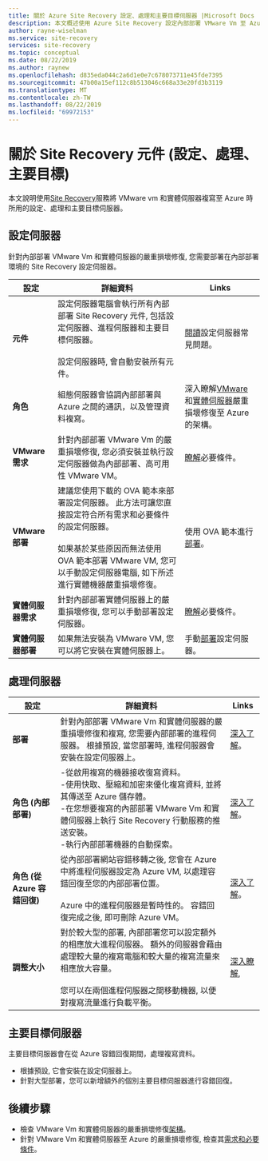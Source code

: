 ```yaml
---
title: 關於 Azure Site Recovery 設定、處理和主要目標伺服器 |Microsoft Docs
description: 本文概述使用 Azure Site Recovery 設定內部部署 VMware Vm 至 Azure 的嚴重損壞修復時的設定、處理和主要目標伺服器。
author: rayne-wiselman
ms.service: site-recovery
services: site-recovery
ms.topic: conceptual
ms.date: 08/22/2019
ms.author: raynew
ms.openlocfilehash: d835eda044c2a6d1e0e7c678073711e45fde7395
ms.sourcegitcommit: 47b00a15ef112c8b513046c668a33e20fd3b3119
ms.translationtype: MT
ms.contentlocale: zh-TW
ms.lasthandoff: 08/22/2019
ms.locfileid: "69972153"
---
```

# <a name="about-site-recovery-components-configuration-process-master-target"></a>關於 Site Recovery 元件 (設定、處理、主要目標)

本文說明使用[Site Recovery](site-recovery-overview.md)服務將 VMware vm 和實體伺服器複寫至 Azure 時所用的設定、處理和主要目標伺服器。

## <a name="configuration-server"></a>設定伺服器

針對內部部署 VMware Vm 和實體伺服器的嚴重損壞修復, 您需要部署在內部部署環境的 Site Recovery 設定伺服器。

**設定** | **詳細資料** | **Links**
--- | --- | ---
**元件**  | 設定伺服器電腦會執行所有內部部署 Site Recovery 元件, 包括設定伺服器、進程伺服器和主要目標伺服器。<br/><br/> 設定伺服器時, 會自動安裝所有元件。 | [閱讀](vmware-azure-common-questions.md#configuration-server)設定伺服器常見問題。
**角色** | 組態伺服器會協調內部部署與 Azure 之間的通訊，以及管理資料複寫。 | 深入瞭解[VMware](vmware-azure-architecture.md)和[實體伺服器](physical-azure-architecture.md)嚴重損壞修復至 Azure 的架構。
**VMware 需求** | 針對內部部署 VMware Vm 的嚴重損壞修復, 您必須安裝並執行設定伺服器做為內部部署、高可用性 VMware VM。 | [瞭解](vmware-azure-deploy-configuration-server.md#prerequisites)必要條件。
**VMware 部署** | 建議您使用下載的 OVA 範本來部署設定伺服器。 此方法可讓您直接設定符合所有需求和必要條件的設定伺服器。<br/><br/> 如果基於某些原因而無法使用 OVA 範本部署 VMware VM, 您可以手動設定伺服器電腦, 如下所述進行實體機器嚴重損壞修復。 | 使用 OVA 範本進行[部署](vmware-azure-deploy-configuration-server.md#deployment-of-configuration-server-through-ova-template)。
**實體伺服器需求** | 針對內部部署實體伺服器上的嚴重損壞修復, 您可以手動部署設定伺服器。 | [瞭解](physical-azure-set-up-source.md#prerequisites)必要條件。
**實體伺服器部署** | 如果無法安裝為 VMware VM, 您可以將它安裝在實體伺服器上。 | 手動[部署](physical-azure-set-up-source.md#set-up-the-source-environment)設定伺服器。


## <a name="process-server"></a>處理伺服器

**設定** | **詳細資料** | **Links**
--- | --- | ---
**部署**  | 針對內部部署 VMware Vm 和實體伺服器的嚴重損壞修復和複寫, 您需要內部部署的進程伺服器。 根據預設, 當您部署時, 進程伺服器會安裝在設定伺服器上。 | [深入了解](vmware-azure-architecture.md?#architectural-components)。
**角色 (內部部署)** | -從啟用複寫的機器接收復寫資料。<br/> -使用快取、壓縮和加密來優化複寫資料, 並將其傳送至 Azure 儲存體。<br/> -在您想要複寫的內部部署 VMware Vm 和實體伺服器上執行 Site Recovery 行動服務的推送安裝。<br/> -執行內部部署機器的自動探索。 | [深入了解](vmware-physical-azure-config-process-server-overview.md#process-server)。 
**角色 (從 Azure 容錯回復)** | 從內部部署網站容錯移轉之後, 您會在 Azure 中將進程伺服器設定為 Azure VM, 以處理容錯回復至您的內部部署位置。<br/><br/> Azure 中的進程伺服器是暫時性的。 容錯回復完成之後, 即可刪除 Azure VM。 | [深入了解](vmware-azure-set-up-process-server-azure.md)。
**調整大小** | 對於較大型的部署, 內部部署您可以設定額外的相應放大進程伺服器。 額外的伺服器會藉由處理較大量的複寫電腦和較大量的複寫流量來相應放大容量。<br/><br/> 您可以在兩個進程伺服器之間移動機器, 以便對複寫流量進行負載平衡。 | [深入瞭解](vmware-azure-set-up-process-server-scale.md),


## <a name="master-target-server"></a>主要目標伺服器

主要目標伺服器會在從 Azure 容錯回復期間，處理複寫資料。

- 根據預設, 它會安裝在設定伺服器上。
- 針對大型部署，您可以新增額外的個別主要目標伺服器進行容錯回復。


## <a name="next-steps"></a>後續步驟
- 檢查 VMware Vm 和實體伺服器的嚴重損壞修復[架構](vmware-azure-architecture.md)。
- 針對 VMware Vm 和實體伺服器至 Azure 的嚴重損壞修復, 檢查其[需求和必要條件](vmware-physical-azure-support-matrix.md)。 
